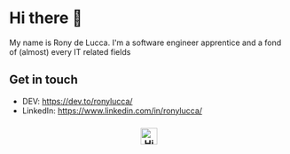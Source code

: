 # Hi there :wave:

My name is Rony de Lucca. I'm a software engineer apprentice and a fond of (almost) every IT related fields
<!--
## About me

- :briefcase: I'm currently working at [DOCAPOSTE](https://www.docaposte.com/)
- :school: Also a student of [TELECOM Nancy](http://telecomnancy.univ-lorraine.fr/en)
- :mega: I'm an occasionnal speaker and / or volunteer on events on tech
- :computer: Always interested in learning new things, programming is my passion before my being my job !
- :telescope: Currently working on [MqttTopicBuilder](https://github.com/pBouillon/MqttTopicBuilder)
- 🔭 I’m currently working on ...
- 🌱 I’m currently learning ...
- 👯 I’m looking to collaborate on ...
- 🤔 I’m looking for help with ...
- 💬 Ask me about ...
- 📫 How to reach me: ...
- 😄 Pronouns: ...
- ⚡ Fun fact: ...
-->


## Get in touch

- DEV: https://dev.to/ronylucca/
- LinkedIn: https://www.linkedin.com/in/ronylucca/

<h3 align="center">
    <img alt="HiThere!" title="#Hi There" src="https://github.githubassets.com/images/mona-whisper.gif" width="30px" />
</h3>
